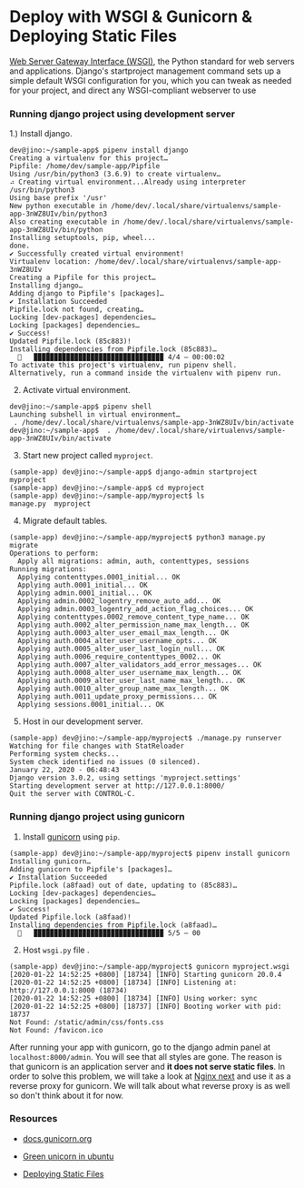 # Deploy with WSGI & Gunicorn & Deploying Static Files


[Web Server Gateway Interface (WSGI)](https://django.readthedocs.io/en/1.5.x/howto/deployment/wsgi/index.html), the Python standard for web servers and applications. Django's startproject management command sets up a simple default WSGI configuration for you, which you can tweak as needed for your project, and direct any WSGI-compliant webserver to use


### Running django project using development server


1.) Install django.


```
dev@jino:~/sample-app$ pipenv install django
Creating a virtualenv for this project…
Pipfile: /home/dev/sample-app/Pipfile
Using /usr/bin/python3 (3.6.9) to create virtualenv…
⠴ Creating virtual environment...Already using interpreter /usr/bin/python3
Using base prefix '/usr'
New python executable in /home/dev/.local/share/virtualenvs/sample-app-3nWZ8UIv/bin/python3
Also creating executable in /home/dev/.local/share/virtualenvs/sample-app-3nWZ8UIv/bin/python
Installing setuptools, pip, wheel...
done.
✔ Successfully created virtual environment! 
Virtualenv location: /home/dev/.local/share/virtualenvs/sample-app-3nWZ8UIv
Creating a Pipfile for this project…
Installing django…
Adding django to Pipfile's [packages]…
✔ Installation Succeeded 
Pipfile.lock not found, creating…
Locking [dev-packages] dependencies…
Locking [packages] dependencies…
✔ Success! 
Updated Pipfile.lock (85c883)!
Installing dependencies from Pipfile.lock (85c883)…
  🐍   ▉▉▉▉▉▉▉▉▉▉▉▉▉▉▉▉▉▉▉▉▉▉▉▉▉▉▉▉▉▉▉▉ 4/4 — 00:00:02
To activate this project's virtualenv, run pipenv shell.
Alternatively, run a command inside the virtualenv with pipenv run.
```

2. Activate virtual environment.


```
dev@jino:~/sample-app$ pipenv shell
Launching subshell in virtual environment…
 . /home/dev/.local/share/virtualenvs/sample-app-3nWZ8UIv/bin/activate
dev@jino:~/sample-app$  . /home/dev/.local/share/virtualenvs/sample-app-3nWZ8UIv/bin/activate
```

3. Start new project called `myproject`.


```
(sample-app) dev@jino:~/sample-app$ django-admin startproject myproject
(sample-app) dev@jino:~/sample-app$ cd myproject
(sample-app) dev@jino:~/sample-app/myproject$ ls
manage.py  myproject
```

4. Migrate default tables.


```
(sample-app) dev@jino:~/sample-app/myproject$ python3 manage.py migrate
Operations to perform:
  Apply all migrations: admin, auth, contenttypes, sessions
Running migrations:
  Applying contenttypes.0001_initial... OK
  Applying auth.0001_initial... OK
  Applying admin.0001_initial... OK
  Applying admin.0002_logentry_remove_auto_add... OK
  Applying admin.0003_logentry_add_action_flag_choices... OK
  Applying contenttypes.0002_remove_content_type_name... OK
  Applying auth.0002_alter_permission_name_max_length... OK
  Applying auth.0003_alter_user_email_max_length... OK
  Applying auth.0004_alter_user_username_opts... OK
  Applying auth.0005_alter_user_last_login_null... OK
  Applying auth.0006_require_contenttypes_0002... OK
  Applying auth.0007_alter_validators_add_error_messages... OK
  Applying auth.0008_alter_user_username_max_length... OK
  Applying auth.0009_alter_user_last_name_max_length... OK
  Applying auth.0010_alter_group_name_max_length... OK
  Applying auth.0011_update_proxy_permissions... OK
  Applying sessions.0001_initial... OK
```

5. Host in our development server.


```
(sample-app) dev@jino:~/sample-app/myproject$ ./manage.py runserver
Watching for file changes with StatReloader
Performing system checks...
System check identified no issues (0 silenced).
January 22, 2020 - 06:48:43
Django version 3.0.2, using settings 'myproject.settings'
Starting development server at http://127.0.0.1:8000/
Quit the server with CONTROL-C.
```


### Running django project using gunicorn

1. Install [gunicorn](https://django.readthedocs.io/en/1.5.x/howto/deployment/wsgi/gunicorn.html) using `pip`.

```
(sample-app) dev@jino:~/sample-app/myproject$ pipenv install gunicorn
Installing gunicorn…
Adding gunicorn to Pipfile's [packages]…
✔ Installation Succeeded 
Pipfile.lock (a8faad) out of date, updating to (85c883)…
Locking [dev-packages] dependencies…
Locking [packages] dependencies…
✔ Success! 
Updated Pipfile.lock (a8faad)!
Installing dependencies from Pipfile.lock (a8faad)…
  🐍   ▉▉▉▉▉▉▉▉▉▉▉▉▉▉▉▉▉▉▉▉▉▉▉▉▉▉▉▉▉▉▉▉ 5/5 — 00
```

2. Host `wsgi.py` file .


```
(sample-app) dev@jino:~/sample-app/myproject$ gunicorn myproject.wsgi
[2020-01-22 14:52:25 +0800] [18734] [INFO] Starting gunicorn 20.0.4
[2020-01-22 14:52:25 +0800] [18734] [INFO] Listening at: http://127.0.0.1:8000 (18734)
[2020-01-22 14:52:25 +0800] [18734] [INFO] Using worker: sync
[2020-01-22 14:52:25 +0800] [18737] [INFO] Booting worker with pid: 18737
Not Found: /static/admin/css/fonts.css
Not Found: /favicon.ico
```

After running your app with gunicorn, go to the django admin panel at `localhost:8000/admin`. You will see that all styles are gone. The reason is that gunicorn is an application server and **it does not serve static files**. In order to solve this problem, we will take a look at [Nginx next](https://rahmonov.me/posts/run-a-django-app-with-nginx-and-gunicorn/) and use it as a reverse proxy for gunicorn. We will talk about what reverse proxy is as well so don't think about it for now.


### Resources

- [docs.gunicorn.org](http://docs.gunicorn.org/en/stable/)

- [Green unicorn in ubuntu](https://rahmonov.me/posts/run-a-django-app-with-gunicorn-in-ubuntu-16-04/)

- [Deploying Static Files](https://docs.djangoproject.com/en/3.0/howto/static-files/deployment/)

